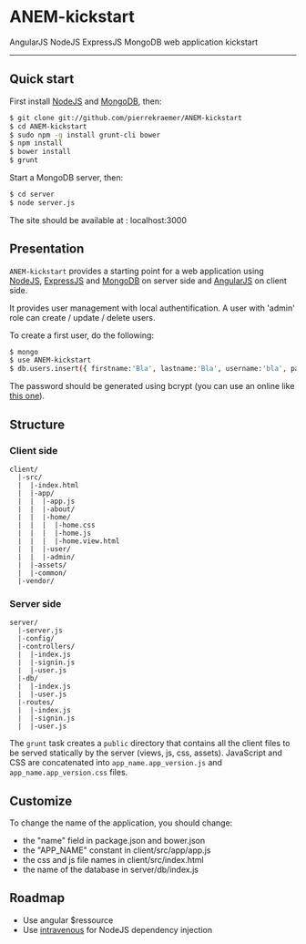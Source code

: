 ANEM-kickstart
==============

AngularJS NodeJS ExpressJS MongoDB web application kickstart

***

Quick start
-----------

First install [NodeJS](http://nodejs.org/) and [MongoDB](http://www.mongodb.org/), then:

```sh
$ git clone git://github.com/pierrekraemer/ANEM-kickstart
$ cd ANEM-kickstart
$ sudo npm -g install grunt-cli bower
$ npm install
$ bower install
$ grunt
```

Start a MongoDB server, then:

```sh
$ cd server
$ node server.js
```

The site should be available at : localhost:3000


Presentation
------------

`ANEM-kickstart` provides a starting point for a web application using
[NodeJS](http://nodejs.org/), [ExpressJS](http://expressjs.com/) and [MongoDB](http://www.mongodb.org/) on server side
and [AngularJS](https://angularjs.org/) on client side.

It provides user management with local authentification.
A user with 'admin' role can create / update / delete users.

To create a first user, do the following:

```sh
$ mongo
$ use ANEM-kickstart
$ db.users.insert({ firstname:'Bla', lastname:'Bla', username:'bla', password:'', roles:['user','admin'] })
```

The password should be generated using bcrypt (you can use an online like [this one](http://bcrypthashgenerator.apphb.com/)).


Structure
---------

### Client side

```
client/
  |-src/
  |  |-index.html
  |  |-app/
  |  |  |-app.js
  |  |  |-about/
  |  |  |-home/
  |  |  |  |-home.css
  |  |  |  |-home.js
  |  |  |  |-home.view.html
  |  |  |-user/
  |  |  |-admin/
  |  |-assets/
  |  |-common/
  |-vendor/
```

### Server side

```
server/
  |-server.js
  |-config/
  |-controllers/
  |  |-index.js
  |  |-signin.js
  |  |-user.js
  |-db/
  |  |-index.js
  |  |-user.js
  |-routes/
  |  |-index.js
  |  |-signin.js
  |  |-user.js
```

The `grunt` task creates a `public` directory that contains all the client files to be served statically by the server (views, js, css, assets).
JavaScript and CSS are concatenated into `app_name.app_version.js` and `app_name.app_version.css` files.


Customize
---------

To change the name of the application, you should change:
- the "name" field in package.json and bower.json
- the "APP_NAME" constant in client/src/app/app.js
- the css and js file names in client/src/index.html
- the name of the database in server/db/index.js


Roadmap
-------

- Use angular $ressource
- Use [intravenous](http://www.royjacobs.org/intravenous/) for NodeJS dependency injection 
